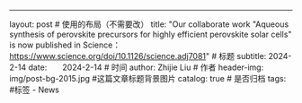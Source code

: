 ---
layout:     post           # 使用的布局（不需要改）
title:     "Our collaborate work "Aqueous synthesis of perovskite precursors for highly efficient perovskite solar cells" is now published in Science：https://www.science.org/doi/10.1126/science.adj7081" # 标题
subtitle:   2024-2-14
date:       2024-2-14 # 时间
author:     Zhijie Liu      # 作者
header-img: img/post-bg-2015.jpg  #这篇文章标题背景图片
catalog: true       # 是否归档
tags:        #标签
    - News
